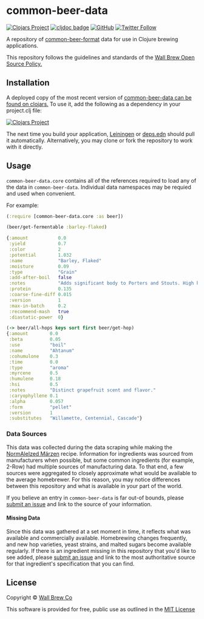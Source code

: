 # common-beer-data

[![Clojars Project](https://img.shields.io/clojars/v/com.wallbrew/common-beer-data.svg)](https://clojars.org/com.wallbrew/common-beer-data)
[![cljdoc badge](https://cljdoc.org/badge/com.wallbrew/common-beer-data)](https://cljdoc.org/d/com.wallbrew/common-beer-data/CURRENT)
[![GitHub](https://img.shields.io/github/license/Wall-Brew-Co/common-beer-data)](https://github.com/Wall-Brew-Co/common-beer-data/blob/master/LICENSE)
[![Twitter Follow](https://img.shields.io/twitter/follow/WallBrew?style=social)](https://twitter.com/WallBrew)

A repository of [common-beer-format](https://github.com/Wall-Brew-Co/common-beer-format) data for use in Clojure brewing applications.

This repository follows the guidelines and standards of the [Wall Brew Open Source Policy.](https://github.com/Wall-Brew-Co/open-source "Our open source guidelines")

## Installation

A deployed copy of the most recent version of [common-beer-data can be found on clojars.](https://clojars.org/com.wallbrew/common-beer-data)
To use it, add the following as a dependency in your project.clj file:

[![Clojars Project](https://clojars.org/com.wallbrew/common-beer-data/latest-version.svg)](https://clojars.org/com.wallbrew/common-beer-data)

The next time you build your application, [Leiningen](https://leiningen.org/) or [deps.edn](https://clojure.org/guides/deps_and_cli) should pull it automatically.
Alternatively, you may clone or fork the repository to work with it directly.

## Usage

`common-beer-data.core` contains all of the references required to load any of the data in `common-beer-data`.
Individual data namespaces may be requied and used when convenient.

For example:

```clj
(:require [common-beer-data.core :as beer])

(beer/get-fermentable :barley-flaked)

{:amount           0.0
 :yield            0.7
 :color            2
 :potential        1.032
 :name             "Barley, Flaked"
 :moisture         0.09
 :type             "Grain"
 :add-after-boil   false
 :notes            "Adds significant body to Porters and Stouts. High haze producing protein prevents use in light beers."
 :protein          0.135
 :coarse-fine-diff 0.015
 :version          1
 :max-in-batch     0.2
 :recommend-mash   true
 :diastatic-power  0}

(-> beer/all-hops keys sort first beer/get-hop)
{:amount        0.0
 :beta          0.05
 :use           "boil"
 :name          "Ahtanum"
 :cohumulone    0.3
 :time          0.0
 :type          "aroma"
 :myrcene       0.5
 :humulene      0.18
 :hsi           0.5
 :notes         "Distinct grapefruit scent and flavor."
 :caryophyllene 0.1
 :alpha         0.057
 :form          "pellet"
 :version       1
 :substitutes   "Willamette, Centennial, Cascade"}
```

### Data Sources

This data was collected during the data scraping while making the [NormAleIzed Märzen](https://wallbrew.com/2019/11/21/mk-iv-normaleized-marzen/) recipe.
Information for ingredients was sourced from manufacturers when possible, but some common ingredients (for example, 2-Row) had multiple sources of manufacturing data.
To that end, a few sources were aggregated to closely approximate what would be available to the average homebrewer.
For this reason, you may notice differences between this repository and what is available in your part of the world.

If you believe an entry in `common-beer-data` is far out-of bounds, please [submit an issue](https://github.com/Wall-Brew-Co/common-beer-data/issues/new/choose) and link to the source of your information.

#### Missing Data

Since this data was gathered at a set moment in time, it reflects what was available and commercially available.
Homebrewing changes frequently, and new hop varieties, yeast strains, and malted sugars become available regularly.
If there is an ingredient missing in this repository that you'd like to see added, please [submit an issue](https://github.com/Wall-Brew-Co/common-beer-data/issues/new/choose) and link to the most authoritative source for that ingredient's specification that you can find.

## License

Copyright © [Wall Brew Co](https://wallbrew.com/)

This software is provided for free, public use as outlined in the [MIT License](https://github.com/Wall-Brew-Co/common-beer-data/blob/master/LICENSE)
